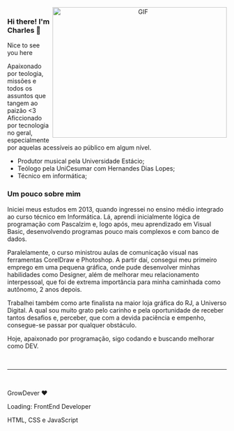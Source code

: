 <head>
<a target="_blank" align="center">
  <img align="right" top="500" height="300" width="400" alt="GIF" src="https://media2.giphy.com/media/bGgsc5mWoryfgKBx1u/200w.gif?cid=6c09b952obfzp58580mlyiopgrvva3z1u2jxmf0oqg02yluk&rid=200w.gif&ct=g">
</a>
</head>

### Hi there! I'm Charles 👋
Nice to see you here



Apaixonado por teologia, missões e todos os assuntos que tangem ao paizão <3
Aficcionado por tecnologia no geral, especialmente por aquelas acessíveis ao público em algum nível.


- Produtor musical pela Universidade Estácio;
- Teólogo pela UniCesumar com Hernandes Dias Lopes;
- Técnico em informática;

<h3> Um pouco sobre mim</h3> 

Iniciei meus estudos em 2013, quando ingressei no ensino médio integrado ao curso técnico em Informática. Lá, aprendi inicialmente lógica de programação com Pascalzim e, logo após, meu aprendizado em Visual Basic, desenvolvendo programas pouco mais complexos e com banco de dados. 

Paralelamente, o curso ministrou aulas de comunicação visual nas ferramentas CorelDraw e Photoshop. A partir daí, consegui meu primeiro emprego em uma pequena gráfica, onde pude desenvolver minhas habilidades como Designer, além de melhorar meu relacionamento interpessoal, que foi de extrema importância para minha caminhada como autônomo, 2 anos depois.

Trabalhei também como arte finalista na maior loja gráfica do RJ, a Universo Digital. A qual sou muito grato pelo carinho e pela oportunidade de receber tantos desafios e, perceber, que com a devida paciência e empenho, consegue-se passar por qualquer obstáculo. 

Hoje, apaixonado por programação, sigo codando e buscando melhorar como DEV.

<br>
<hr>
<br>

GrowDever ♥ 
<p> Loading: FrontEnd Developer </p>
HTML, CSS e JavaScript









<!--Atempt for the bible and religious things; Passionated by IoT and technologics gadgets; Trying to make music in my way and thinking whit my self "What a wonderfull world".

- Phonographic producer by Estácio University;
- Theologian by UniCesumar University;
- IT Technician;
- Graphic Designer since 2013;

<hr>

- Web mananger at D'Leandro Móveis;
- Graphic Designer at Universo Digital;
Today - Art Finalist at Az Presentes;


- I'm a GrowDever

**CharlesAugustus/CharlesAugustus** is a ✨ _special_ ✨ repository because its `README.md` (this file) appears on your GitHub profile.

Here are some ideas to get you started:

- 🔭 I’m currently working on ...
- 🌱 I’m currently learning ...
- 👯 I’m looking to collaborate on ...
- 🤔 I’m looking for help with ...
- 💬 Ask me about ...
- 📫 How to reach me: ...
- 😄 Pronouns: ...
- ⚡ Fun fact: ...
-->
